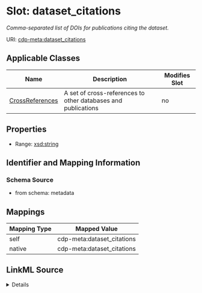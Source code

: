 

# Slot: dataset_citations


_Comma-separated list of DOIs for publications citing the dataset._



URI: [cdp-meta:dataset_citations](metadatadataset_citations)



<!-- no inheritance hierarchy -->





## Applicable Classes

| Name | Description | Modifies Slot |
| --- | --- | --- |
| [CrossReferences](CrossReferences.md) | A set of cross-references to other databases and publications |  no  |







## Properties

* Range: [xsd:string](http://www.w3.org/2001/XMLSchema#string)





## Identifier and Mapping Information







### Schema Source


* from schema: metadata




## Mappings

| Mapping Type | Mapped Value |
| ---  | ---  |
| self | cdp-meta:dataset_citations |
| native | cdp-meta:dataset_citations |




## LinkML Source

<details>
```yaml
name: dataset_citations
description: Comma-separated list of DOIs for publications citing the dataset.
from_schema: metadata
rank: 1000
alias: dataset_citations
owner: CrossReferences
domain_of:
- CrossReferences
range: string
inlined: true
inlined_as_list: true

```
</details>
